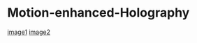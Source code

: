 # Motion-enhanced-Holography

[image1](https://github.com/Zhenxing-Dong/Motion-enhanced-Holography/blob/main/images/img1.png)
[image2](https://github.com/Zhenxing-Dong/Motion-enhanced-Holography/blob/main/images/img2.png)
